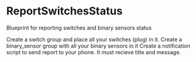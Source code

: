 # ReportSwitchesStatus
Blueprint for reporting switches and binary sensors status

Create a switch group and place all your switches (plug) in it.
Create a binary_sensor group with all your binary sensors in it
Create a notification script to send report to your phone. It must recieve title and message.

